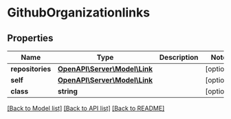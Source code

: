 # GithubOrganizationlinks

## Properties
Name | Type | Description | Notes
------------ | ------------- | ------------- | -------------
**repositories** | [**OpenAPI\Server\Model\Link**](Link.md) |  | [optional] 
**self** | [**OpenAPI\Server\Model\Link**](Link.md) |  | [optional] 
**class** | **string** |  | [optional] 

[[Back to Model list]](../README.md#documentation-for-models) [[Back to API list]](../README.md#documentation-for-api-endpoints) [[Back to README]](../README.md)


